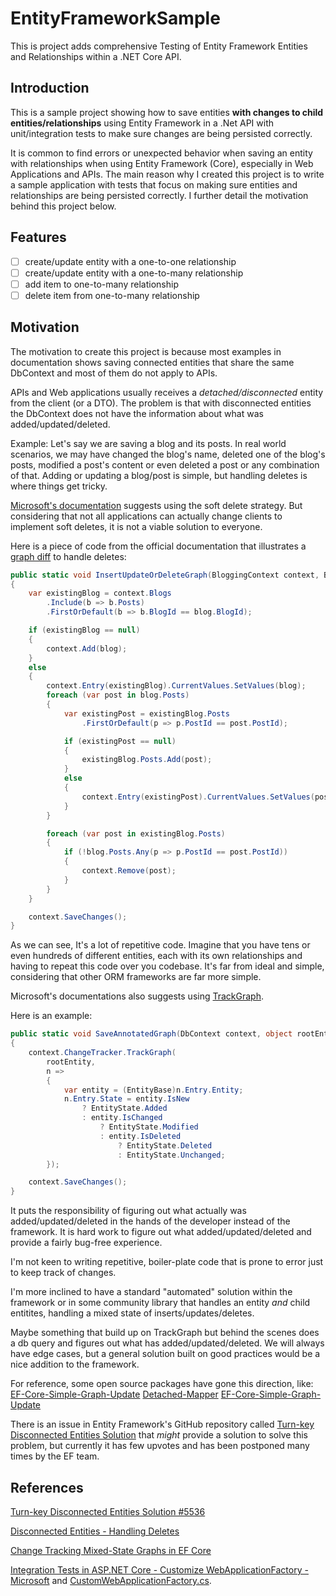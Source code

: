 # EntityFrameworkSample

This is project adds comprehensive Testing of Entity Framework Entities and Relationships within a .NET Core API.

## Introduction

This is a sample project showing how to save entities **with changes to child entities/relationships** using Entity Framework in a .Net API with unit/integration tests to make sure changes are being persisted correctly.

It is common to find errors or unexpected behavior when saving an entity with relationships when using Entity Framework (Core), especially in Web Applications and APIs. The main reason why I created this project is to write a sample application with tests that focus on making sure entities and relationships are being persisted correctly. I further detail the motivation behind this project below.

## Features

- [ ] create/update entity with a one-to-one relationship
- [ ] create/update entity with a one-to-many relationship
- [ ] add item to one-to-many relationship
- [ ] delete item from one-to-many relationship

## Motivation

The motivation to create this project is because most examples in documentation shows saving connected entities that share the same DbContext and most of them do not apply to APIs.

APIs and Web applications usually receives a *detached/disconnected* entity from the client (or a DTO). The problem is that with disconnected entities the DbContext does not have the information about what was added/updated/deleted.

Example: Let's say we are saving a blog and its posts. In real world scenarios, we may have changed the blog's name, deleted one of the blog's posts, modified a post's content or even deleted a post or any combination of that. Adding or updating a blog/post is simple, but handling deletes is where things get tricky.

[Microsoft's documentation](https://learn.microsoft.com/en-us/ef/core/saving/disconnected-entities#handling-deletes) suggests using the soft delete strategy. But considering that not all applications can actually change clients to implement soft deletes, it is not a viable solution to everyone.

Here is a piece of code from the official documentation that illustrates a [graph diff](https://learn.microsoft.com/en-us/ef/core/saving/disconnected-entities#handling-deletes) to handle deletes:

```csharp
public static void InsertUpdateOrDeleteGraph(BloggingContext context, Blog blog)
{
    var existingBlog = context.Blogs
        .Include(b => b.Posts)
        .FirstOrDefault(b => b.BlogId == blog.BlogId);

    if (existingBlog == null)
    {
        context.Add(blog);
    }
    else
    {
        context.Entry(existingBlog).CurrentValues.SetValues(blog);
        foreach (var post in blog.Posts)
        {
            var existingPost = existingBlog.Posts
                .FirstOrDefault(p => p.PostId == post.PostId);

            if (existingPost == null)
            {
                existingBlog.Posts.Add(post);
            }
            else
            {
                context.Entry(existingPost).CurrentValues.SetValues(post);
            }
        }

        foreach (var post in existingBlog.Posts)
        {
            if (!blog.Posts.Any(p => p.PostId == post.PostId))
            {
                context.Remove(post);
            }
        }
    }

    context.SaveChanges();
}
```

As we can see, It's a lot of repetitive code. Imagine that you have tens or even hundreds of different entities, each with its own relationships and having to repeat this code over you codebase. It's far from ideal and simple, considering that other ORM frameworks are far more simple.

Microsoft's documentations also suggests using [TrackGraph](https://learn.microsoft.com/en-us/ef/core/saving/disconnected-entities#trackgraph).

Here is an example:

```csharp
public static void SaveAnnotatedGraph(DbContext context, object rootEntity)
{
    context.ChangeTracker.TrackGraph(
        rootEntity,
        n =>
        {
            var entity = (EntityBase)n.Entry.Entity;
            n.Entry.State = entity.IsNew
                ? EntityState.Added
                : entity.IsChanged
                    ? EntityState.Modified
                    : entity.IsDeleted
                        ? EntityState.Deleted
                        : EntityState.Unchanged;
        });

    context.SaveChanges();
}
```

It puts the responsibility of figuring out what actually was added/updated/deleted in the hands of the developer instead of the framework. It is hard work to figure out what added/updated/deleted and provide a fairly bug-free experience.

I'm not keen to writing repetitive, boiler-plate code that is prone to error just to keep track of changes.

I'm more inclined to have a standard "automated" solution within the framework or in some community library that handles an entity *and* child entitites, handling a mixed state of inserts/updates/deletes.

Maybe something that build up on TrackGraph but behind the scenes does a db query and figures out what has added/updated/deleted. We will always have edge cases, but a general solution built on good practices would be a nice addition to the framework.

For reference, some open source packages have gone this direction, like:
[EF-Core-Simple-Graph-Update](https://github.com/WahidBitar/EF-Core-Simple-Graph-Update)
[Detached-Mapper](https://github.com/leonardoporro/Detached-Mapper)
[EF-Core-Simple-Graph-Update](https://github.com/WahidBitar/EF-Core-Simple-Graph-Update/blob/f71a103bda2593b85bd6415374a13f9eacc08394/src/Diwink.Extensions.EntityFrameworkCore/DbContextExtensions.cs#L40C46-L40C46)

There is an issue in Entity Framework's GitHub repository called [Turn-key Disconnected Entities Solution](https://github.com/dotnet/efcore/issues/5536) that *might* provide a solution to solve this problem, but currently it has few upvotes and has been postponed many times by the EF team.

## References

[Turn-key Disconnected Entities Solution #5536](https://github.com/dotnet/efcore/issues/5536)

[Disconnected Entities - Handling Deletes](https://learn.microsoft.com/en-us/ef/core/saving/disconnected-entities#handling-deletes)

[Change Tracking Mixed-State Graphs in EF Core](https://www.codemag.com/Article/2205041/Change-Tracking-Mixed-State-Graphs-in-EF-Core)

[Integration Tests in ASP.NET Core - Customize WebApplicationFactory - Microsoft](https://learn.microsoft.com/en-us/aspnet/core/test/integration-tests?view=aspnetcore-7.0#customize-webapplicationfactory) and [CustomWebApplicationFactory.cs](https://github.com/dotnet/AspNetCore.Docs.Samples/blob/main/test/integration-tests/IntegrationTestsSample/tests/RazorPagesProject.Tests/CustomWebApplicationFactory.cs).
